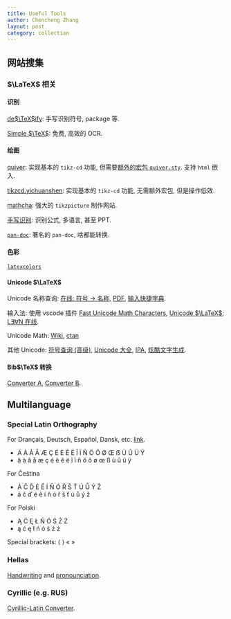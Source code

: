 ```yaml
---
title: Useful Tools
author: Chencheng Zhang
layout: post
category: collection
---
```


## 网站搜集

### $\LaTeX$ 相关

#### 识别

[de$\TeX$ify](https://detexify.kirelabs.org/classify.html): 手写识别符号, package 等.

[Simple $\TeX$](https://simpletex.cn/): 免费, 高效的 OCR.

#### 绘图

[quiver](https://q.uiver.app/): 实现基本的 `tikz-cd` 功能, 但需要[额外的宏包 `quiver.sty`](https://raw.githubusercontent.com/varkor/quiver/master/package/quiver.sty). 支持 `html` 嵌入.

[tikzcd.yichuanshen](https://tikzcd.yichuanshen.de/): 实现基本的 `tikz-cd` 功能, 无需额外宏包, 但是操作低效.

[mathcha](https://www.mathcha.io/editor): 强大的 `tikzpicture` 制作网站.

[手写识别](https://webdemo.myscript.com/): 识别公式, 多语言, 甚至 PPT.

[`pan-doc`](https://pandoc.org/): 著名的 `pan-doc`, 啥都能转换.

#### 色彩

[`latexcolors`](https://mirror.las.iastate.edu/tex-archive/macros/latex/contrib/latexcolors/latexcolors.pdf)

#### Unicode $\LaTeX$

Unicode 名称查询: [在线: 符号 → 名称](https://w3c.github.io/xml-entities/unicode-names), [PDF](https://milde.users.sourceforge.net/LUCR/Math/unimathsymbols.pdf), [输入快捷字典](Unicode_math_Table).

输入法: 使用 vscode 插件 [Fast Unicode Math Characters](https://marketplace.visualstudio.com/items?itemName=GuidoTapia2.unicode-math-vscode), [Unicode $\LaTeX$](https://marketplace.visualstudio.com/items?itemName=oijaz.unicode-latex); [L∃∀N 在线](https://live.lean-lang.org/).

Unicode Math: [Wiki](https://en.wikipedia.org/wiki/Mathematical_operators_and_symbols_in_Unicode), [ctan](https://ctan.math.illinois.edu/fonts/erewhon-math/unimath-erewhon.pdf)

其他 Unicode: [符号查询 (高级)](https://www.dickimaw-books.com/latex/symbol-lookup.php), [Unicode 大全](https://www.compart.com/en/unicode/), [IPA](https://westonruter.github.io/ipa-chart/keyboard/), [炫酷文字生成](https://cool-letters-generator.blogspot.com/).

#### Bib$\TeX$ 转换

[Converter A](https://bibtex.online/), [Converter B](https://asouqi.github.io/bibtex-converter/).

## Multilanguage

### Special Latin Orthography

For Drançais, Deutsch, Español, Dansk, etc. [link](https://unicodelookup.com/).

- Ä À Â Å Æ Ç É È Ê Ë Î Ï Ñ Ö Ô Ø Œ ẞ Ù Û Ü Ÿ
- ä à â å æ ç é è ê ë î ï ñ ö ô ø œ ß ù û ü ÿ

For Čeština

- Á Č Ď É Ě Í Ň Ó Ř Š Ť Ú Ů Ý Ž
- á č ď é ě í ň ó ř š ť ú ů ý ž

For Polski

- Ą Ć Ę Ł Ń Ó Ś Ź Ż
- ą ć ę ł ń ó ś ź ż

Special brackets: ⟨ ⟩ « »

### Hellas

[Handwriting](https://www.foundalis.com/lan/hw/grkhandw.htm) and [pronounciation](https://www.foundalis.com/lan/grkalpha.htm).

### Cyrillic (e.g. RUS)

[Cyrillic-Latin Converter](https://www.lexilogos.com/keyboard/russian.htm).

